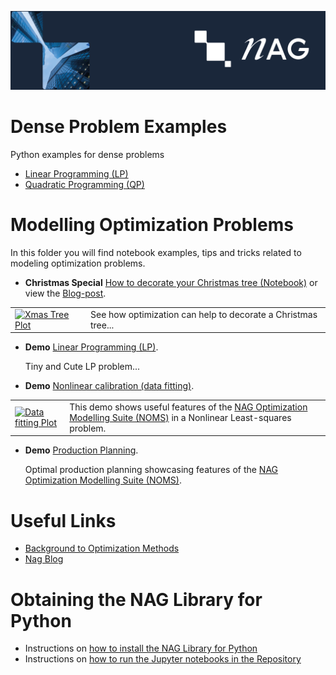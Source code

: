 [![NAG Logo](../../nag_logo.png)](https://www.nag.com)

# Dense Problem Examples
Python examples for dense problems 

* [Linear Programming (LP)](dense_lp_solve_ex.py)
* [Quadratic Programming (QP)](dense_qp_solve_ex.py)

# Modelling Optimization Problems

In this folder you will find notebook examples, tips and tricks related to modeling optimization problems.

* **Christmas Special** [How to decorate your Christmas tree (Notebook)](christmas_demo.ipynb) 
   or view the [Blog-post](https://www.nag.com/blog/optcorner-christmas-edition).
<table><tr>

<td><a href="christmas_demo.ipynb">
<img src="../images/xmas_tree.png" 
width="100" height="100px" alt="Xmas Tree Plot"/></a></td>

<td valign="top">See how optimization can help to decorate a Christmas tree...</td>
</tr></table>  
   
   
* **Demo** [Linear Programming (LP)](LP_demo.ipynb).
   
   Tiny and Cute LP problem...
* **Demo** [Nonlinear calibration (data fitting)](handle_disable_ex.ipynb). 
<table><tr>
<td><a href="handle_disable_ex.ipynb">
<img src="../images/nlls.png" 
width="100" height="80px" alt="Data fitting Plot"/></a></td>
   
<td valign="top">This demo shows useful features of the <a href="https://www.nag.com/numeric/nl/nagdoc_latest/flhtml/e04/e04intro.html#optsuite">NAG Optimization Modelling Suite (NOMS)</a> in a Nonlinear Least-squares problem.</td>
   
</tr></table>  
   
   
* **Demo** [Production Planning](production_planning.ipynb).
 
   Optimal production planning showcasing features of the [NAG Optimization Modelling Suite (NOMS)](https://www.nag.com/numeric/nl/nagdoc_latest/flhtml/e04/e04intro.html#optsuite).
 
# Useful Links
* [Background to Optimization Methods](https://www.nag.com/numeric/nl/nagdoc_latest/flhtml/e04/e04intro.html#algorithms)
* [Nag Blog](https://www.nag.com/content/nag-blog)

<!-- When ready add links?
* Blog-post: Introducing the NAG Optimization Modelling Suite (NOMS)
* The right tool for the job I – matching problem with optimizer
* Blog-post: The right tool for the job II - dense vs. sparse
--->

<!-- foot banner for commercial material -->

# Obtaining the NAG Library for Python

 * Instructions on [how to install the NAG Library for Python](../Readme.md#install)
 * Instructions on [how to run the Jupyter notebooks in the Repository](../Readme.md#jupyter)
